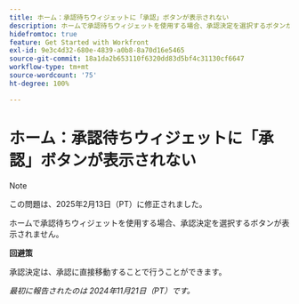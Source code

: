 ```yaml
---
title: ホーム：承認待ちウィジェットに「承認」ボタンが表示されない
description: ホームで承認待ちウィジェットを使用する場合、承認決定を選択するボタンが表示されません。
hidefromtoc: true
feature: Get Started with Workfront
exl-id: 9e3c4d32-680e-4839-a0b8-8a70d16e5465
source-git-commit: 18a1da2b653110f6320dd83d5bf4c31130cf6647
workflow-type: tm+mt
source-wordcount: '75'
ht-degree: 100%

---
```


# ホーム：承認待ちウィジェットに「承認」ボタンが表示されない

>[!NOTE]
>
>この問題は、2025年2月13日（PT）に修正されました。

ホームで承認待ちウィジェットを使用する場合、承認決定を選択するボタンが表示されません。

**回避策**

承認決定は、承認に直接移動することで行うことができます。

_最初に報告されたのは 2024年11月21日（PT）です。_
